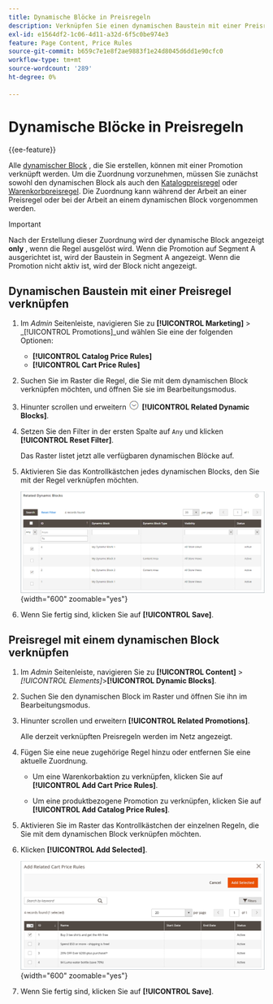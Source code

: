 ```yaml
---
title: Dynamische Blöcke in Preisregeln
description: Verknüpfen Sie einen dynamischen Baustein mit einer Preisregel für Werbeaktionen.
exl-id: e1564df2-1c06-4d11-a32d-6f5c0be974e3
feature: Page Content, Price Rules
source-git-commit: b659c7e1e8f2ae9883f1e24d8045d6dd1e90cfc0
workflow-type: tm+mt
source-wordcount: '289'
ht-degree: 0%

---
```


# Dynamische Blöcke in Preisregeln

{{ee-feature}}

Alle [dynamischer Block](dynamic-blocks.md) , die Sie erstellen, können mit einer Promotion verknüpft werden. Um die Zuordnung vorzunehmen, müssen Sie zunächst sowohl den dynamischen Block als auch den [Katalogpreisregel](../merchandising-promotions/price-rules-catalog.md) oder [Warenkorbpreisregel](../merchandising-promotions/price-rules-cart.md). Die Zuordnung kann während der Arbeit an einer Preisregel oder bei der Arbeit an einem dynamischen Block vorgenommen werden.

>[!IMPORTANT]
>
>Nach der Erstellung dieser Zuordnung wird der dynamische Block angezeigt **only** , wenn die Regel ausgelöst wird. Wenn die Promotion auf Segment A ausgerichtet ist, wird der Baustein in Segment A angezeigt. Wenn die Promotion nicht aktiv ist, wird der Block nicht angezeigt.

## Dynamischen Baustein mit einer Preisregel verknüpfen

1. Im _Admin_ Seitenleiste, navigieren Sie zu **[!UICONTROL Marketing]** > _[!UICONTROL Promotions]_und wählen Sie eine der folgenden Optionen:

   - **[!UICONTROL Catalog Price Rules]**
   - **[!UICONTROL Cart Price Rules]**

1. Suchen Sie im Raster die Regel, die Sie mit dem dynamischen Block verknüpfen möchten, und öffnen Sie sie im Bearbeitungsmodus.

1. Hinunter scrollen und erweitern ![Erweiterungsauswahl](../assets/icon-display-expand.png) **[!UICONTROL Related Dynamic Blocks]**.

1. Setzen Sie den Filter in der ersten Spalte auf `Any` und klicken **[!UICONTROL Reset Filter]**.

   Das Raster listet jetzt alle verfügbaren dynamischen Blöcke auf.

1. Aktivieren Sie das Kontrollkästchen jedes dynamischen Blocks, den Sie mit der Regel verknüpfen möchten.

   ![Ausgewählte dynamische Blöcke hinzufügen](./assets/price-rule-cart-related-dynamic-blocks-any.png){width="600" zoomable="yes"}

1. Wenn Sie fertig sind, klicken Sie auf **[!UICONTROL Save]**.

## Preisregel mit einem dynamischen Block verknüpfen

1. Im _Admin_ Seitenleiste, navigieren Sie zu **[!UICONTROL Content]** > _[!UICONTROL Elements]_>**[!UICONTROL Dynamic Blocks]**.

1. Suchen Sie den dynamischen Block im Raster und öffnen Sie ihn im Bearbeitungsmodus.

1. Hinunter scrollen und erweitern **[!UICONTROL Related Promotions]**.

   Alle derzeit verknüpften Preisregeln werden im Netz angezeigt.

1. Fügen Sie eine neue zugehörige Regel hinzu oder entfernen Sie eine aktuelle Zuordnung.

   - Um eine Warenkorbaktion zu verknüpfen, klicken Sie auf **[!UICONTROL Add Cart Price Rules]**.

   - Um eine produktbezogene Promotion zu verknüpfen, klicken Sie auf **[!UICONTROL Add Catalog Price Rules]**.

1. Aktivieren Sie im Raster das Kontrollkästchen der einzelnen Regeln, die Sie mit dem dynamischen Block verknüpfen möchten.

1. Klicken **[!UICONTROL Add Selected]**.

   ![Hinzufügen ausgewählter Preisregeln zu einem dynamischen Block](./assets/pb-dynamic-block-add-related-cart-price-rules.png){width="600" zoomable="yes"}

1. Wenn Sie fertig sind, klicken Sie auf **[!UICONTROL Save]**.
